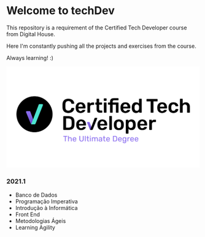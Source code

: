 # Welcome to techDev
This repository is a requirement of the Certified Tech Developer course from Digital House.

Here I'm constantly pushing all the projects and exercises from the course.

Always learning! :)

![](https://github.com/caiosaldanha/techdev/blob/main/files/ctdlogo.jpg)

###  2021.1
<ul>
    <li>Banco de Dados</li>
    <li>Programação Imperativa</li>
    <li>Introdução à Informática</li>
    <li>Front End</li>
    <li>Metodologias Ágeis</li>
    <li>Learning Agility</li>
</ul>
